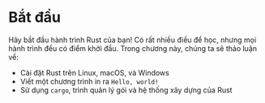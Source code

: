 # Bắt đầu

Hãy bắt đầu hành trình Rust của bạn! Có rất nhiều điều để học, nhưng mọi hành trình đều có điểm khởi đầu. Trong chương này, chúng ta sẽ thảo luận về:

- Cài đặt Rust trên Linux, macOS, và Windows
- Viết một chương trình in ra `Hello, world!`
- Sử dụng `cargo`, trình quản lý gói và hệ thống xây dựng của Rust
